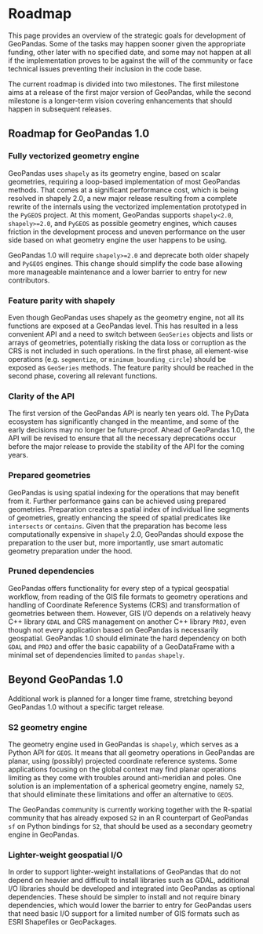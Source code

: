 # Roadmap

This page provides an overview of the strategic goals for development of GeoPandas.
Some of the tasks may happen sooner given the appropriate funding,
other later with no specified date, and some may not happen at all if the implementation
proves to be against the will of the community or face technical issues preventing their
inclusion in the code base.

The current roadmap is divided into two milestones. The first milestone aims at a
release of the first major version of GeoPandas, while the second milestone is a longer-term
vision covering enhancements that should happen in subsequent releases.

## Roadmap for GeoPandas 1.0

### Fully vectorized geometry engine

GeoPandas uses `shapely` as its geometry engine, based on scalar geometries, requiring a
loop-based implementation of most GeoPandas methods. That comes at a significant
performance cost, which is being resolved in shapely 2.0, a new major release resulting
from a complete rewrite of the internals using the vectorized implementation prototyped
in the `PyGEOS` project. At this moment, GeoPandas supports `shapely<2.0`,
`shapely>=2.0`, and `PyGEOS` as possible geometry engines, which causes friction in the
development process and uneven performance on the user side based on what geometry engine the user happens to be using.

GeoPandas 1.0 will require `shapely>=2.0` and deprecate both older shapely and `PyGEOS`
engines. This change should simplify the code base allowing more manageable maintenance
and a lower barrier to entry for new contributors.

### Feature parity with shapely

Even though GeoPandas uses shapely as the geometry engine, not all its functions are
exposed at a GeoPandas level. This has resulted in a less convenient API and a need to switch
between `GeoSeries` objects and lists or arrays of geometries, potentially risking the
data loss or corruption as the CRS is not included in such operations. In the first
phase, all element-wise operations (e.g. `segmentize`, or `minimum_bounding_circle`)
should be exposed as `GeoSeries` methods. The feature parity should be reached in the
second phase, covering all relevant functions.

### Clarity of the API

The first version of the GeoPandas API is nearly ten years old. The PyData ecosystem has
significantly changed in the meantime, and some of the early decisions may no longer be future-proof.
Ahead of GeoPandas 1.0, the API will be revised to ensure
that all the necessary deprecations occur before the major release to provide the
stability of the API for the coming years.

### Prepared geometries

GeoPandas is using spatial indexing for the operations that may benefit from it. Further
performance gains can be achieved using prepared geometries. Preparation creates a
spatial index of individual line segments of geometries, greatly enhancing the speed of
spatial predicates like `intersects` or `contains`. Given that the preparation has
become less computationally expensive in `shapely` 2.0, GeoPandas should expose the
preparation to the user but, more importantly, use smart automatic geometry preparation
under the hood.

### Pruned dependencies

GeoPandas offers functionality for every step of a typical geospatial workflow, from
reading of the GIS file formats to geometry operations and handling of Coordinate
Reference Systems (CRS) and transformation of geometries between them. However, GIS I/O
depends on a relatively heavy C++ library `GDAL` and CRS management on another C++
library `PROJ`, even though not every application based on GeoPandas is necessarily
geospatial. GeoPandas 1.0 should eliminate the hard dependency on both `GDAL` and `PROJ`
and offer the basic capability of a GeoDataFrame with a minimal set of dependencies
limited to `pandas` `shapely`.

## Beyond GeoPandas 1.0

Additional work is planned for a longer time frame, stretching beyond GeoPandas 1.0
without a specific target release.

### S2 geometry engine

The geometry engine used in GeoPandas is `shapely`, which serves as a Python API for
`GEOS`. It means that all geometry operations in GeoPandas are planar, using (possibly)
projected coordinate reference systems. Some applications focusing on the global context
may find planar operations limiting as they come with troubles around anti-meridian and
poles. One solution is an implementation of a spherical geometry engine, namely `S2`,
that should eliminate these limitations and offer an alternative to `GEOS`.

The GeoPandas community is currently working together with the R-spatial community that has
already exposed `S2` in an R counterpart of GeoPandas `sf` on Python bindings for `S2`,
that should be used as a secondary geometry engine in GeoPandas.

### Lighter-weight geospatial I/O

In order to support lighter-weight installations of GeoPandas that do not depend on
heavier and difficult to install libraries such as GDAL, additional I/O libraries should
be developed and integrated into GeoPandas as optional dependencies.  These should be
simpler to install and not require binary dependencies, which would lower the barrier to
entry for GeoPandas users that need basic I/O support for a limited number of GIS
formats such as ESRI Shapefiles or GeoPackages.
